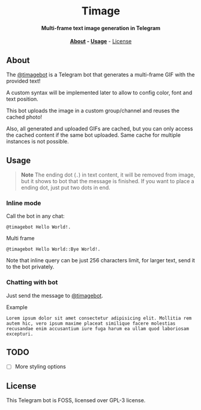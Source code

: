 <div align=center>

# Timage

#### Multi-frame text image generation in Telegram

**[About](#about) - [Usage](#usage)** - [License](#license)

</div>

## About

The [@timagebot](https://timagebot.t.me) is a Telegram bot that generates a
multi-frame GIF with the provided text!

A custom syntax will be implemented later to allow to config color, font and
text position.

This bot uploads the image in a custom group/channel and reuses the cached photo!

Also, all generated and uploaded GIFs are cached, but you can only access the
cached content if the same bot uploaded. Same cache for multiple instances is
not possible.

## Usage

> **Note**
> The ending dot (`.`) in text content, it will be removed from image, but
> it shows to bot that the message is finished. If you want to place a ending dot,
> just put two dots in end.

### Inline mode

Call the bot in any chat:

```text
@timagebot Hello World!.
```

Multi frame

```text
@timagebot Hello World::Bye World!.
```

Note that inline query can be just 256 characters limit, for larger text, send
it to the bot privately.

### Chatting with bot

Just send the message to [@timagebot](https://timagebot.t.me).

Example

```
Lorem ipsum dolor sit amet consectetur adipisicing elit. Mollitia rem autem hic, vero ipsum maxime placeat similique facere molestias recusandae enim accusantium iure fuga harum ea ullam quod laboriosam excepturi.
```


## TODO

- [ ] More styling options

## License

This Telegram bot is FOSS, licensed over GPL-3 license.
